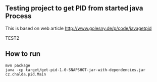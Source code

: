 Testing project to get PID from started java Process
-----------------------------------------------------
This is based on web article <a href="http://www.golesny.de/p/code/javagetpid">http://www.golesny.de/p/code/javagetpid</a>

TEST2

How to run
----------
```
mvn package
java -cp target/get-pid-1.0-SNAPSHOT-jar-with-dependencies.jar cz.chalda.pid.Main
```
